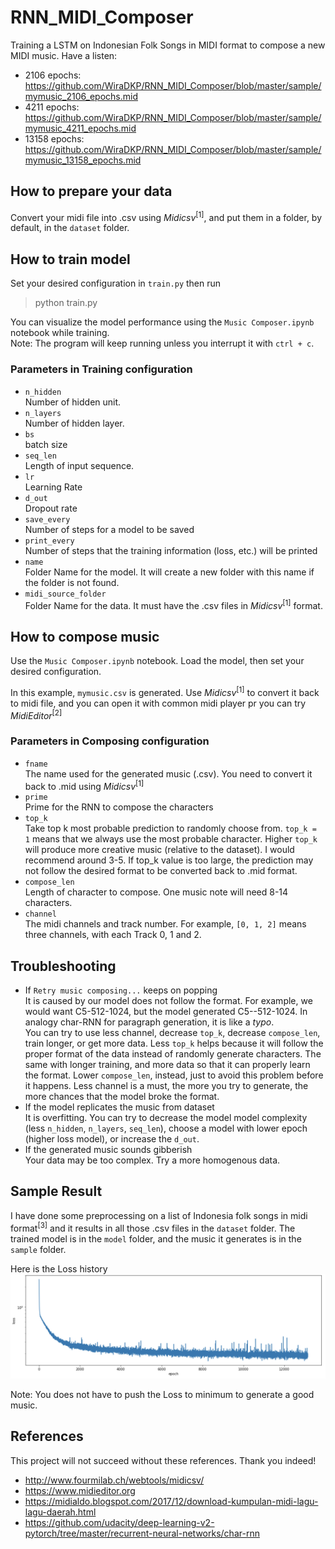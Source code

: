 # RNN_MIDI_Composer
Training a LSTM on Indonesian Folk Songs in MIDI format to compose a new MIDI music. Have a listen:
- 2106 epochs: https://github.com/WiraDKP/RNN_MIDI_Composer/blob/master/sample/mymusic_2106_epochs.mid
- 4211 epochs: https://github.com/WiraDKP/RNN_MIDI_Composer/blob/master/sample/mymusic_4211_epochs.mid
- 13158 epochs: https://github.com/WiraDKP/RNN_MIDI_Composer/blob/master/sample/mymusic_13158_epochs.mid

## How to prepare your data
Convert your midi file into .csv using _Midicsv_<sup>[1]</sup>, and put them in a folder, by default, in the `dataset` folder. 

## How to train model
Set your desired configuration in `train.py` then run
> python train.py

You can visualize the model performance using the `Music Composer.ipynb` notebook while training.<br>
Note: The program will keep running unless you interrupt it with `ctrl + c`.

### Parameters in Training configuration
- `n_hidden`<br>
Number of hidden unit.
- `n_layers`<br>
Number of hidden layer.
- `bs`<br>
batch size
- `seq_len`<br>
Length of input sequence.
- `lr`<br>
Learning Rate
- `d_out`<br>
Dropout rate
- `save_every`<br>
Number of steps for a model to be saved
- `print_every`<br>
Number of steps that the training information (loss, etc.) will be printed
- `name`<br>
Folder Name for the model. It will create a new folder with this name if the folder is not found.
- `midi_source_folder`<br>
Folder Name for the data. It must have the .csv files in _Midicsv_<sup>[1]</sup> format.

## How to compose music
Use the `Music Composer.ipynb` notebook. Load the model, then set your desired configuration.

In this example, `mymusic.csv` is generated. Use _Midicsv_<sup>[1]</sup> to convert it back to midi file, and you can open it with common midi player pr you can try _MidiEditor_<sup>[2]</sup>

### Parameters in Composing configuration
- `fname`<br>
The name used for the generated music (.csv). You need to convert it back to .mid using _Midicsv_<sup>[1]</sup>
- `prime`<br>
Prime for the RNN to compose the characters
- `top_k`<br>
Take top k most probable prediction to randomly choose from. `top_k = 1` means that we always use the most probable character. Higher `top_k` will produce more creative music (relative to the dataset). I would recommend around 3-5. If top_k value is too large, the prediction may not follow the desired format to be converted back to .mid format.
- `compose_len`<br>
Length of character to compose. One music note will need 8-14 characters. 
- `channel`<br>
The midi channels and track number. For example, `[0, 1, 2]` means three channels, with each Track 0, 1 and 2.

## Troubleshooting
- If `Retry music composing...` keeps on popping<br>
It is caused by our model does not follow the format. For example, we would want C5-512-1024, but the model generated C5--512-1024. In analogy char-RNN for paragraph generation, it is like a _typo_.<br>You can try to use less channel, decrease `top_k`, decrease `compose_len`, train longer, or get more data. Less `top_k` helps because it will follow the proper format of the data instead of randomly generate characters. The same with longer training, and more data so that it can properly learn the format. Lower `compose_len`, instead, just to avoid this problem before it happens. Less channel is a must, the more you try to generate, the more chances that the model broke the format.
- If the model replicates the music from dataset<br>
It is overfitting. You can try to decrease the model model complexity (less `n_hidden`, `n_layers`, `seq_len`), choose a model with lower epoch (higher loss model), or increase the `d_out`.
- If the generated music sounds gibberish<br>
Your data may be too complex. Try a more homogenous data.

## Sample Result
I have done some preprocessing on a list of Indonesia folk songs in midi format<sup>[3]</sup> and it results in all those .csv files in the `dataset` folder. The trained model is in the `model` folder, and the music it generates is in the `sample` folder.

Here is the Loss history
![](asset/Loss.png)

Note: You does not have to push the Loss to minimum to generate a good music.

## References
This project will not succeed without these references. Thank you indeed!
- http://www.fourmilab.ch/webtools/midicsv/<br>
- https://www.midieditor.org<br>
- https://midialdo.blogspot.com/2017/12/download-kumpulan-midi-lagu-lagu-daerah.html<br>
- https://github.com/udacity/deep-learning-v2-pytorch/tree/master/recurrent-neural-networks/char-rnn
